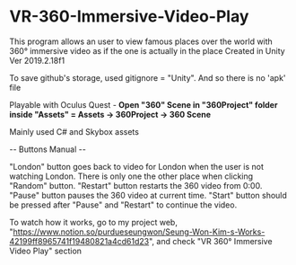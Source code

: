 # VR-360-Immersive-Video-Play


This program allows an user to view famous places over the world with 360° immersive video as if the one is actually in the place
Created in Unity Ver 2019.2.18f1

To save github's storage, used gitignore = "Unity". And so there is no 'apk' file

Playable with Oculus Quest - **Open "360" Scene in "360Project" folder inside "Assets" = Assets -> 360Project -> 360 Scene**


Mainly used C# and Skybox assets

-- Buttons Manual --

"London" button goes back to video for London when the user is not watching London. 
There is only one the other place when clicking "Random" button.
"Restart" button restarts the 360 video from 0:00.
"Pause" button pauses the 360 video at current time.
"Start" button should be pressed after "Pause" and "Restart" to continue the video.

To watch how it works, go to my project web, "https://www.notion.so/purdueseungwon/Seung-Won-Kim-s-Works-42199ff8965741f19480821a4cd61d23", and check "VR 360° Immersive Video Play" section


